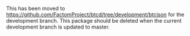 This has been moved to https://github.com/FactomProject/btcd/tree/development/btcjson for the development branch.  This package should be deleted when the current development branch is updated to master.
